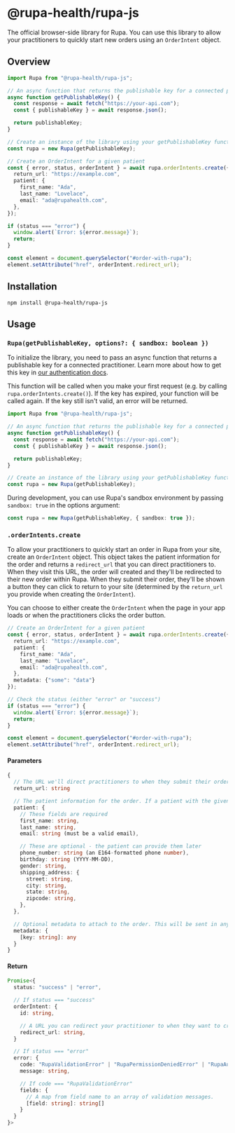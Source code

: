 # @rupa-health/rupa-js
The official browser-side library for Rupa. You can use this library to allow your practitioners to quickly start new orders using an `OrderIntent` object.

## Overview
```typescript
import Rupa from "@rupa-health/rupa-js";

// An async function that returns the publishable key for a connected practitioner.
async function getPublishableKey() {
  const response = await fetch("https://your-api.com");
  const { publishableKey } = await response.json();

  return publishableKey;
}

// Create an instance of the library using your getPublishableKey function
const rupa = new Rupa(getPublishableKey);

// Create an OrderIntent for a given patient
const { error, status, orderIntent } = await rupa.orderIntents.create({
  return_url: "https://example.com",
  patient: {
    first_name: "Ada",
    last_name: "Lovelace",
    email: "ada@rupahealth.com",
  },
});

if (status === "error") {
  window.alert(`Error: ${error.message}`);
  return;
}

const element = document.querySelector("#order-with-rupa");
element.setAttribute("href", orderIntent.redirect_url);
```

## Installation
```
npm install @rupa-health/rupa-js
```

## Usage

### `Rupa(getPublishableKey, options?: { sandbox: boolean })`
To initialize the library, you need to pass an async function that returns a publishable key for a connected practitioner. Learn more about how to get this key in [our authentication docs](https://docs.rupahealth.com/docs/api/ZG9jOjM4ODAzMDU4-authentication-setup).

This function will be called when you make your first request (e.g. by calling `rupa.orderIntents.create()`). If the key has expired, your function will be called again. If the key still isn't valid, an error will be returned.

```typescript
import Rupa from "@rupa-health/rupa-js";

// An async function that returns the publishable key for a connected practitioner.
async function getPublishableKey() {
  const response = await fetch("https://your-api.com");
  const { publishableKey } = await response.json();

  return publishableKey;
}

// Create an instance of the library using your getPublishableKey function
const rupa = new Rupa(getPublishableKey);
```

During development, you can use Rupa's sandbox environment by passing `sandbox: true` in the options argument:

```typescript
const rupa = new Rupa(getPublishableKey, { sandbox: true });
```

### `.orderIntents.create`
To allow your practitioners to quickly start an order in Rupa from your site, create an `OrderIntent` object. This object takes the patient information for the order and returns a `redirect_url` that you can direct practitioners to. When they visit this URL, the order will created and they'll be redirected to their new order within Rupa. When they submit their order, they'll be shown a button they can click to return to your site (determined by the `return_url` you provide when creating the `OrderIntent`).

You can choose to either create the `OrderIntent` when the page in your app loads or when the practitioners clicks the order button.

```typescript
// Create an OrderIntent for a given patient
const { error, status, orderIntent } = await rupa.orderIntents.create({
  return_url: "https://example.com",
  patient: {
    first_name: "Ada",
    last_name: "Lovelace",
    email: "ada@rupahealth.com",
  },
  metadata: {"some": "data"}
});

// Check the status (either "error" or "success")
if (status === "error") {
  window.alert(`Error: ${error.message}`);
  return;
}

const element = document.querySelector("#order-with-rupa");
element.setAttribute("href", orderIntent.redirect_url);
```

#### Parameters
```typescript
{
  // The URL we'll direct practitioners to when they submit their order.
  return_url: string

  // The patient information for the order. If a patient with the given email already exists within the practitioner's clinic, it'll be used. Otherwise a new patient will be created.
  patient: {
    // These fields are required
    first_name: string,
    last_name: string,
    email: string (must be a valid email),

    // These are optional - the patient can provide them later
    phone_number: string (an E164-formatted phone number),
    birthday: string (YYYY-MM-DD),
    gender: string,
    shipping_address: {
      street: string,
      city: string,
      state: string,
      zipcode: string,
    },
  },

  // Optional metadata to attach to the order. This will be sent in any order events sent to your app's webhook.
  metadata: {
    [key: string]: any
  }
}
```

#### Return
```typescript
Promise<{
  status: "success" | "error",

  // If status === "success"
  orderIntent: {
    id: string,

    // A URL you can redirect your practitioner to when they want to create a new order in Rupa.
    redirect_url: string,
  }

  // If status === "error"
  error: {
    code: "RupaValidationError" | "RupaPermissionDeniedError" | "RupaAuthenticatedError" | "RupaUnknownError" | "RupaClientError",
    message: string,

    // If code === "RupaValidationError"
    fields: {
      // A map from field name to an array of validation messages.
      [field: string]: string[]
    }
  }
}>
```
